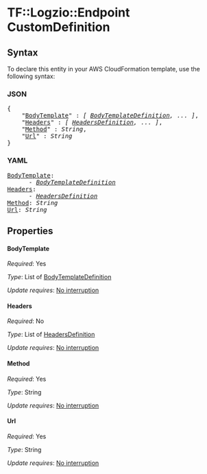 # TF::Logzio::Endpoint CustomDefinition

## Syntax

To declare this entity in your AWS CloudFormation template, use the following syntax:

### JSON

<pre>
{
    "<a href="#bodytemplate" title="BodyTemplate">BodyTemplate</a>" : <i>[ <a href="bodytemplatedefinition.md">BodyTemplateDefinition</a>, ... ]</i>,
    "<a href="#headers" title="Headers">Headers</a>" : <i>[ <a href="headersdefinition.md">HeadersDefinition</a>, ... ]</i>,
    "<a href="#method" title="Method">Method</a>" : <i>String</i>,
    "<a href="#url" title="Url">Url</a>" : <i>String</i>
}
</pre>

### YAML

<pre>
<a href="#bodytemplate" title="BodyTemplate">BodyTemplate</a>: <i>
      - <a href="bodytemplatedefinition.md">BodyTemplateDefinition</a></i>
<a href="#headers" title="Headers">Headers</a>: <i>
      - <a href="headersdefinition.md">HeadersDefinition</a></i>
<a href="#method" title="Method">Method</a>: <i>String</i>
<a href="#url" title="Url">Url</a>: <i>String</i>
</pre>

## Properties

#### BodyTemplate

_Required_: Yes

_Type_: List of <a href="bodytemplatedefinition.md">BodyTemplateDefinition</a>

_Update requires_: [No interruption](https://docs.aws.amazon.com/AWSCloudFormation/latest/UserGuide/using-cfn-updating-stacks-update-behaviors.html#update-no-interrupt)

#### Headers

_Required_: No

_Type_: List of <a href="headersdefinition.md">HeadersDefinition</a>

_Update requires_: [No interruption](https://docs.aws.amazon.com/AWSCloudFormation/latest/UserGuide/using-cfn-updating-stacks-update-behaviors.html#update-no-interrupt)

#### Method

_Required_: Yes

_Type_: String

_Update requires_: [No interruption](https://docs.aws.amazon.com/AWSCloudFormation/latest/UserGuide/using-cfn-updating-stacks-update-behaviors.html#update-no-interrupt)

#### Url

_Required_: Yes

_Type_: String

_Update requires_: [No interruption](https://docs.aws.amazon.com/AWSCloudFormation/latest/UserGuide/using-cfn-updating-stacks-update-behaviors.html#update-no-interrupt)

